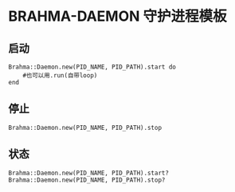 BRAHMA-DAEMON 守护进程模板
======================

## 启动
    Brahma::Daemon.new(PID_NAME, PID_PATH).start do
        #也可以用.run(自带loop)
    end

## 停止
    Brahma::Daemon.new(PID_NAME, PID_PATH).stop

## 状态
    Brahma::Daemon.new(PID_NAME, PID_PATH).start?
    Brahma::Daemon.new(PID_NAME, PID_PATH).stop?

